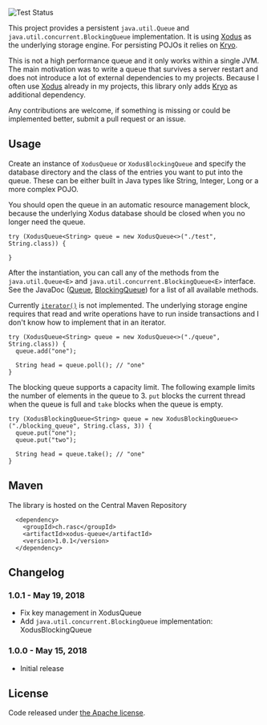 ![Test Status](https://github.com/ralscha/xodus-queue/workflows/test/badge.svg)

This project provides a persistent `java.util.Queue` and `java.util.concurrent.BlockingQueue` implementation. It is using [Xodus](https://github.com/JetBrains/xodus) as the underlying storage engine. 
For persisting POJOs it relies on [Kryo](https://github.com/EsotericSoftware/kryo).

This is not a high performance queue and it only works within a single JVM. The main motivation was to write a queue that survives a server restart and does 
not introduce a lot of external dependencies to my projects. Because I often use [Xodus](https://github.com/JetBrains/xodus) already in my projects, this library
only adds [Kryo](https://github.com/EsotericSoftware/kryo) as additional dependency. 

Any contributions are welcome, if something is missing or could be implemented better, submit a pull request or an issue.


## Usage

Create an instance of `XodusQueue` or `XodusBlockingQueue` and specify the database directory and the class of the entries you want to put into the queue. 
These can be either built in Java types like String, Integer, Long or a more complex POJO. 

You should open the queue in an automatic resource management block, because the underlying Xodus database should be closed 
when you no longer need the queue. 
 
```
try (XodusQueue<String> queue = new XodusQueue<>("./test", String.class)) {

}
```

After the instantiation, you can call any of the methods from the `java.util.Queue<E>` and `java.util.concurrent.BlockingQueue<E>` interface.
See the JavaDoc ([Queue](https://docs.oracle.com/javase/10/docs/api/java/util/Queue.html), [BlockingQueue](https://docs.oracle.com/javase/10/docs/api/java/util/concurrent/BlockingQueue.html)) for a list of all available methods.

Currently [`iterator()`](https://docs.oracle.com/javase/10/docs/api/java/util/Collection.html#iterator()) is not implemented.
The underlying storage engine requires that read and write operations have to run inside transactions and I don't know how
to implement that in an iterator. 

```
try (XodusQueue<String> queue = new XodusQueue<>("./queue", String.class)) {
  queue.add("one");

  String head = queue.poll(); // "one"
}
```

The blocking queue supports a capacity limit. The following example limits the number of elements in the queue to 3. 
`put` blocks the current thread when the queue is full and `take` blocks when the queue is empty.
```
try (XodusBlockingQueue<String> queue = new XodusBlockingQueue<>("./blocking_queue", String.class, 3)) {
  queue.put("one");
  queue.put("two");
			
  String head = queue.take(); // "one"
}
```


## Maven
The library is hosted on the Central Maven Repository
```
  <dependency>
    <groupId>ch.rasc</groupId>
    <artifactId>xodus-queue</artifactId>
    <version>1.0.1</version>
  </dependency>
```


## Changelog

### 1.0.1 - May 19, 2018
  * Fix key management in XodusQueue
  * Add `java.util.concurrent.BlockingQueue` implementation: XodusBlockingQueue


### 1.0.0 - May 15, 2018
  * Initial release


## License
Code released under [the Apache license](http://www.apache.org/licenses/).

